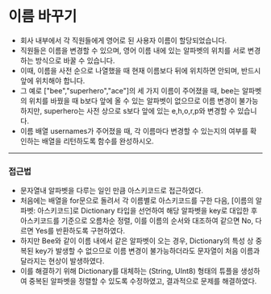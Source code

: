 # 이름 바꾸기
- 회사 내부에서 각 직원들에게 영어로 된 사용자 이름이 할당되었습니다.
- 직원들은 이름을 변경할 수 있으며, 영어 이름 내에 있는 알파벳의 위치를 서로 변경하는 방식으로 바꿀 수 있습니다.
- 이때, 이름을 사전 순으로 나열했을 때 현재 이름보다 뒤에 위치하면 안되며, 반드시 앞에 위치해야 합니다. 
- 그 예로 ["bee","superhero","ace"]의 세 가지 이름이 주어졌을 때, bee는 알파벳의 위치를 바꿨을 때 b보다 앞에 올 수 있는 알파벳이 없으므로 이름 변경이 불가능하지만, superhero는 사전 상으로 s보다 앞에 있는 e,h,o,r,p와 변경할 수 있습니다. 
- 이름 배열 usernames가 주어졌을 때, 각 이름마다 변경할 수 있는지의 여부를 확인하는 배열을 리턴하도록 함수를 완성하시오.
***
### 접근법
- 문자열내 알파벳을 다루는 일인 만큼 아스키코드로 접근하였다.
- 처음에는 배열을 for문으로 돌려서 각 이름별로 아스키코드를 구한 다음, [이름의 알파벳: 아스키코드]로 Dictionary 타입을 선언하여 해당 알파벳을 key로 대입한 후 아스키코드를 기준으로 오름차순 정렬, 이를 이름의 순서와 대조하여 같으면 No, 다르면 Yes를 반환하도록 구현하였다.
- 하지만 Bee와 같이 이름 내에서 같은 알파벳이 오는 경우, Dictionary의 특성 상 중복된 key가 발생할 수 없으므로 이름 변경이 불가능하더라도 문자열이 처음 이름과 달라지는 현상이 발생하였다.
- 이를 해결하기 위해 Dictionary를 대체하는 (String, UInt8) 형태의 튜플을 생성하여 중복된 알파벳을 정렬할 수 있도록 수정하였고, 결과적으로 문제를 해결하였다.
